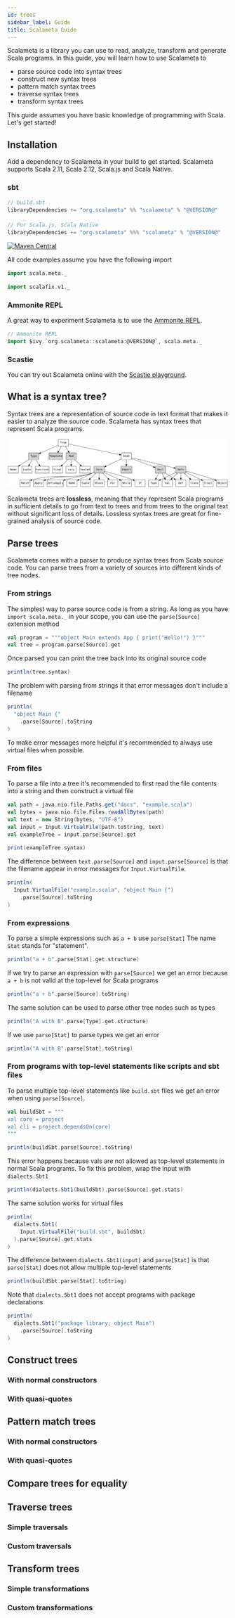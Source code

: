 ```yaml
---
id: trees
sidebar_label: Guide
title: Scalameta Guide
---
```


Scalameta is a library you can use to read, analyze, transform and generate
Scala programs. In this guide, you will learn how to use Scalameta to

- parse source code into syntax trees
- construct new syntax trees
- pattern match syntax trees
- traverse syntax trees
- transform syntax trees

This guide assumes you have basic knowledge of programming with Scala. Let's get
started!

## Installation

Add a dependency to Scalameta in your build to get started. Scalameta supports
Scala 2.11, Scala 2.12, Scala.js and Scala Native.

### sbt

```scala
// build.sbt
libraryDependencies += "org.scalameta" %% "scalameta" % "@VERSION@"

// For Scala.js, Scala Native
libraryDependencies += "org.scalameta" %%% "scalameta" % "@VERSION@"
```

[![Maven Central](https://maven-badges.herokuapp.com/maven-central/org.scalameta/scalameta_2.12/badge.svg)](https://maven-badges.herokuapp.com/maven-central/org.scalameta/scalameta_2.12)

All code examples assume you have the following import

```scala mdoc:silent
import scala.meta._
```

```scala mdoc:passthrough
import scalafix.v1._
```

### Ammonite REPL

A great way to experiment Scalameta is to use the
[Ammonite REPL](http://ammonite.io/#Ammonite-REPL).

```scala
// Ammonite REPL
import $ivy.`org.scalameta::scalameta:@VERSION@`, scala.meta._
```

### Scastie

You can try out Scalameta online with the [Scastie playground](scastie.md).

## What is a syntax tree?

Syntax trees are a representation of source code in text format that makes it
easier to analyze the source code. Scalameta has syntax trees that represent
Scala programs.

![](assets/img/tree.svg)

Scalameta trees are **lossless**, meaning that they represent Scala programs in
sufficient details to go from text to trees and from trees to the original text
without significant loss of details. Lossless syntax trees are great for
fine-grained analysis of source code.

## Parse trees

Scalameta comes with a parser to produce syntax trees from Scala source code.
You can parse trees from a variety of sources into different kinds of tree
nodes.

### From strings

The simplest way to parse source code is from a string. As long as you have
`import scala.meta._` in your scope, you can use the `parse[Source]` extension
method

```scala mdoc:silent
val program = """object Main extends App { print("Hello!") }"""
val tree = program.parse[Source].get
```

Once parsed you can print the tree back into its original source code

```scala mdoc
println(tree.syntax)
```

The problem with parsing from strings it that error messages don't include a
filename

```scala mdoc
println(
  "object Main {"
    .parse[Source].toString
)
```

To make error messages more helpful it's recommended to always use virtual files
when possible.

### From files

To parse a file into a tree it's recommended to first read the file contents
into a string and then construct a virtual file

```scala mdoc:silent
val path = java.nio.file.Paths.get("docs", "example.scala")
val bytes = java.nio.file.Files.readAllBytes(path)
val text = new String(bytes, "UTF-8")
val input = Input.VirtualFile(path.toString, text)
val exampleTree = input.parse[Source].get
```

```scala mdoc
print(exampleTree.syntax)
```

The difference between `text.parse[Source]` and `input.parse[Source]` is that
the filename appear in error messages for `Input.VirtualFile`.

```scala mdoc
println(
  Input.VirtualFile("example.scala", "object Main {")
    .parse[Source].toString
)
```

### From expressions

To parse a simple expressions such as `a + b` use `parse[Stat]` The name `Stat`
stands for "statement".

```scala mdoc
println("a + b".parse[Stat].get.structure)
```

If we try to parse an expression with `parse[Source]` we get an error because
`a + b` is not valid at the top-level for Scala programs

```scala mdoc
println("a + b".parse[Source].toString)
```

The same solution can be used to parse other tree nodes such as types

```scala mdoc
println("A with B".parse[Type].get.structure)
```

If we use `parse[Stat]` to parse types we get an error

```scala mdoc
println("A with B".parse[Stat].toString)
```

### From programs with top-level statements like scripts and sbt files

To parse multiple top-level statements like `build.sbt` files we get an error
when using `parse[Source]`.

```scala mdoc:silent
val buildSbt = """
val core = project
val cli = project.dependsOn(core)
"""
```

```scala mdoc
println(buildSbt.parse[Source].toString)
```

This error happens because vals are not allowed as top-level statements in
normal Scala programs. To fix this problem, wrap the input with `dialects.Sbt1`

```scala mdoc
println(dialects.Sbt1(buildSbt).parse[Source].get.stats)
```

The same solution works for virtual files

```scala mdoc
println(
  dialects.Sbt1(
    Input.VirtualFile("build.sbt", buildSbt)
  ).parse[Source].get.stats
)
```

The difference between `dialects.Sbt1(input)` and `parse[Stat]` is that
`parse[Stat]` does not allow multiple top-level statements

```scala mdoc
println(buildSbt.parse[Stat].toString)
```

Note that `dialects.Sbt1` does not accept programs with package declarations

```scala mdoc
println(
  dialects.Sbt1("package library; object Main")
    .parse[Source].toString
)
```

## Construct trees

### With normal constructors

### With quasi-quotes

## Pattern match trees

### With normal constructors

### With quasi-quotes

## Compare trees for equality

## Traverse trees

### Simple traversals

### Custom traversals

## Transform trees

### Simple transformations

### Custom transformations

<!-- You can parse source code from a string

```scala mdoc:silent
val programString = "a + b"
val tree = programString.parse[Term].get
```

You can also parse source code from a file

```scala mdoc
import java.nio.file._
val programFile = Files.createTempFile("scalameta", "program.scala")
Files.write(programFile, "a + b".getBytes())
val treeFromFile = programFile.parse[Term].get
```

## Walk down trees

Use `.traverse` to visit every tree node without collecting values, similarly to
`.foreach`

```scala mdoc
tree.traverse {
  case node =>
    println(s"${node.productPrefix}: $node")
}
```

Use `.collect` to visit every tree node and collect a computed value for
intersting tree nodes

```scala mdoc
tree.collect {
  case Term.Name(name) =>
    name
}
```

Use `.transform` to change the shape of the tree

```scala mdoc
tree.transform {
  case Term.Name(name) =>
    Term.Name(name.toUpperCase)
}.toString
```

The methods `traverse`, `collect` and `transform` don't allow you to customize
the recursion of the tree traversal. For more fine-grained control you can
implement custom `Traverser` and `Transformer` instances.

A `Traverser` implements a `Tree => Unit` function

```scala mdoc
new Traverser {
  override def apply(tree: Tree): Unit = tree match {
    case infix: Term.ApplyInfix =>
      println(infix.op)
    case _ =>
      super.apply(tree)
  }
}.apply(tree)
```

A `Transformer` implements a `Tree => Tree` function

```scala mdoc
new Transformer {
  override def apply(tree: Tree): Tree = tree match {
    case Term.Name(name) =>
      Term.Name(name.toUpperCase)
    case Term.ApplyInfix(lhs, op, targs, args) =>
      Term.ApplyInfix(
          this.apply(lhs).asInstanceOf[Term],
          op, targs, args
      )
    case _ =>
      super.apply(tree)
  }
}.apply(tree).toString
```

## Construct trees with quasi-quotes

Quasi-quotes are a simple way to construct tree nodes

```scala mdoc
val quasiquote = q"a + b"
quasiquote.collect { case Term.Name(name) => name }
```

Quasi-quotes expand at compile-time into direct calls to tree constructors. The
quasi-quote above is equivalent to the manually written `Term.Apply(...)`
expression below

```scala mdoc
val noQuasiquote = Term.ApplyInfix(Term.Name("a"), Term.Name("+"), List(), List(Term.Name("b")))
noQuasiquote.toString
```

## Compare trees for equality

Trees use reference equality by default. This may seem counter intuitive at -->

